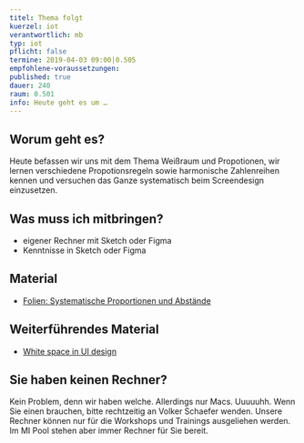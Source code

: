 ```yaml
---
titel: Thema folgt
kuerzel: iot
verantwortlich: mb
typ: iot
pflicht: false
termine: 2019-04-03 09:00|0.505
empfohlene-voraussetzungen: 
published: true
dauer: 240
raum: 0.501
info: Heute geht es um …
---
```


## Worum geht es?
Heute befassen wir uns mit dem Thema Weißraum und Propotionen, wir lernen verschiedene Propotionsregeln sowie harmonische Zahlenreihen kennen und versuchen das Ganze systematisch beim Screendesign einzusetzen.

## Was muss ich mitbringen?
- eigener Rechner mit Sketch oder Figma
- Kenntnisse in Sketch oder Figma

## Material
- [Folien: Systematische Proportionen und Abstände](../../download/praxisblock/systematische-proportionen-und-abstaende/systematische-proportionen-und-abstaende.pdf)


## Weiterführendes Material
- [White space in UI design](https://uxplanet.org/white-space-in-ui-design-8647d4f685a7)


## Sie haben keinen Rechner?
Kein Problem, denn wir haben welche. Allerdings nur Macs. Uuuuuhh. Wenn Sie einen brauchen, bitte rechtzeitig an Volker Schaefer wenden. Unsere Rechner können nur für die Workshops und Trainings ausgeliehen werden. Im MI Pool stehen aber immer Rechner für Sie bereit.
